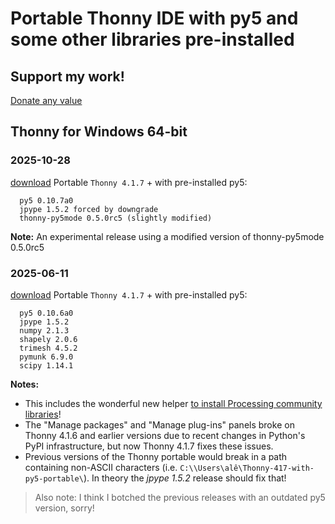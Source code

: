 # Portable Thonny IDE with py5 and some other libraries pre-installed

## Support my work!

[Donate any value](https://www.paypal.com/donate/?hosted_button_id=5B4MZ78C9J724)

## Thonny for Windows 64-bit

### 2025-10-28
[download](https://github.com/villares/thonny-portable-with-py5/releases/download/2025-10-28/thonny-4.1.7-windows-portable-py5-a107-050rc5.zip)
 Portable `Thonny 4.1.7` + with pre-installed py5:

```
  py5 0.10.7a0
  jpype 1.5.2 forced by downgrade
  thonny-py5mode 0.5.0rc5 (slightly modified)
```

**Note:** An experimental release using a modified version of thonny-py5mode 0.5.0rc5
 
### 2025-06-11

[download](https://github.com/villares/thonny-portable-with-py5/releases/download/2025-06-11/thonny-417-with-py5-0106a0-portable-r3.zip) Portable `Thonny 4.1.7` + with pre-installed py5:

```
  py5 0.10.6a0
  jpype 1.5.2
  numpy 2.1.3
  shapely 2.0.6
  trimesh 4.5.2
  pymunk 6.9.0
  scipy 1.14.1
```
**Notes:** 
- This includes the wonderful new helper [to install Processing community libraries](https://py5coding.org/how_tos/use_processing_libraries.html)!
- The "Manage packages" and "Manage plug-ins" panels broke on Thonny 4.1.6 and earlier versions due to recent changes in Python's PyPI infrastructure, but now Thonny 4.1.7 fixes these issues.
- Previous versions of the Thonny portable would break in a path containing non-ASCII characters (i.e. `C:\\Users\alê\Thonny-417-with-py5-portable\`). In theory the *jpype 1.5.2* release should fix that!

> Also note: I think I botched the previous releases with an outdated py5 version, sorry!
